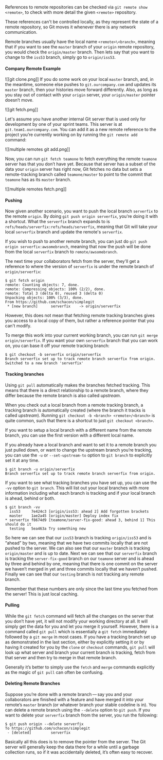 References to remote repositories can be checked via `git remote show <remote>`, to check with more detail the given `<remote>` repository. 

These references can't be controlled locally, as they represent the state of a remote repository, so Git moves it whenever there is any network communication. 


Remote branches usually have the local name `<remote>\<branch>`, meaning that if you want to see the `master` branch of your `origin` remote repository, you would check the `origin/master` branch. Then lets say that you want to change to the `iss53` branch, simply go to `origin/iss53`.

#### Company Remote Example

![[git clone.png]]
If you do some work on your local `master` branch, and, in the meantime, someone else pushes to `git.ourcompany.com` and updates its `master` branch, then your histories move forward differently. Also, as long as you stay out of contact with your `origin` server, your `origin/master` pointer doesn’t move.

![[git fetch.png]]

Let's assume you have another internal Git server that is used only for development by one of your sprint teams. This server is at `git.team1.ourcompany.com`. You can add it as a new remote reference to the project you’re currently working on by running the `git remote add` command: 

![[multiple remotes git add.png]]

Now, you can run `git fetch teamone` to fetch everything the remote `teamone` server has that you don’t have yet. Because that server has a subset of the data your `origin` server has right now, Git fetches no data but sets a remote-tracking branch called `teamone/master` to point to the commit that `teamone` has as its `master` branch.

![[multiple remotes fetch.png]]

#### Pushing

Now given another scenario, you want to push the local branch `serverfix` to the remote `origin`. By doing `git push origin serverfix`, you're doing it with a shortcut. What the `serverfix` branch expands to is `refs/heads/serverfix:refs/heads/serverfix`, meaning that Git will take your local `serverfix` branch and update the remote's `serverfix`. 

If you wish to push to another remote branch, you can just do `git push origin serverfix:awsomebranch`, meaning that now the push will be done from the local `serverfix` branch to `remote/awsomebranch`.

The next time your collaborators fetch from the server, they'll get a reference to where the version of `serverfix` is under the remote branch of `origin/serverfix`:

```console
$ git fetch origin
remote: Counting objects: 7, done.
remote: Compressing objects: 100% (2/2), done.
remote: Total 3 (delta 0), reused 3 (delta 0)
Unpacking objects: 100% (3/3), done.
From https://github.com/schacon/simplegit
 * [new branch]      serverfix    -> origin/serverfix
```

However, this does not mean that fetching remote tracking branches gives you access to a local copy of them, but rather a reference pointer that you can't modify.

To merge this work into your current working branch, you can run `git merge origin/serverfix`. If you want your own `serverfix` branch that you can work on, you can base it off your remote tracking branch:

```console
$ git checkout -b serverfix origin/serverfix
Branch serverfix set up to track remote branch serverfix from origin.
Switched to a new branch 'serverfix'
```

#### Tracking branches 

Using `git pull` automatically makes the branches fetched tracking. This means that there is a direct relationship to a remote branch, where they differ because the remote branch is also called *upstream*.

When you check out a local branch from a remote tracking branch, a tracking branch is automatically created (where the branch it tracks is called *upstream*). Running `git checkout -b <branch> <remote>/<branch>` is quite common, such that there is a shortcut to just `git checkout <branch>`.

If you want to setup a local branch with a different name from the remote branch, you can use the first version with a different local name.

If you already have a local branch and want to set it to a remote branch you just pulled down, or want to change the upstream branch you’re tracking, you can use the `-u` or `--set-upstream-to` option to `git branch` to explicitly set it at any time.

```console
$ git branch -u origin/serverfix
Branch serverfix set up to track remote branch serverfix from origin.
```

If you want to see what tracking branches you have set up, you can use the `-vv` option to `git branch`. This will list out your local branches with more information including what each branch is tracking and if your local branch is ahead, behind or both.

```console
$ git branch -vv
  iss53     7e424c3 [origin/iss53: ahead 2] Add forgotten brackets
  master    1ae2a45 [origin/master] Deploy index fix
* serverfix f8674d9 [teamone/server-fix-good: ahead 3, behind 1] This should do it
  testing   5ea463a Try something new
```

So here we can see that our `iss53` branch is tracking `origin/iss53` and is “ahead” by two, meaning that we have two commits locally that are not pushed to the server. We can also see that our `master` branch is tracking `origin/master` and is up to date. Next we can see that our `serverfix` branch is tracking the `server-fix-good` branch on our `teamone` server and is ahead by three and behind by one, meaning that there is one commit on the server we haven’t merged in yet and three commits locally that we haven’t pushed. Finally we can see that our `testing` branch is not tracking any remote branch.

Remember that these numbers are only since the last time you fetched from the server! This is just local caching.

#### Pulling

While the `git fetch` command will fetch all the changes on the server that you don’t have yet, it will not modify your working directory at all. It will simply get the data for you and let you merge it yourself. However, there is a command called `git pull` which is essentially a `git fetch` immediately followed by a `git merge` in most cases. If you have a tracking branch set up as demonstrated in the last section, either by explicitly setting it or by having it created for you by the `clone` or `checkout` commands, `git pull` will look up what server and branch your current branch is tracking, fetch from that server and then try to merge in that remote branch.

Generally it’s better to simply use the `fetch` and `merge` commands explicitly as the magic of `git pull` can often be confusing.

#### Deleting Remote Branches

Suppose you’re done with a remote branch — say you and your collaborators are finished with a feature and have merged it into your remote’s `master` branch (or whatever branch your stable codeline is in). You can delete a remote branch using the `--delete` option to `git push`. If you want to delete your `serverfix` branch from the server, you run the following:

```console
$ git push origin --delete serverfix
To https://github.com/schacon/simplegit
 - [deleted]         serverfix
```

Basically all this does is to remove the pointer from the server. The Git server will generally keep the data there for a while until a garbage collection runs, so if it was accidentally deleted, it’s often easy to recover.